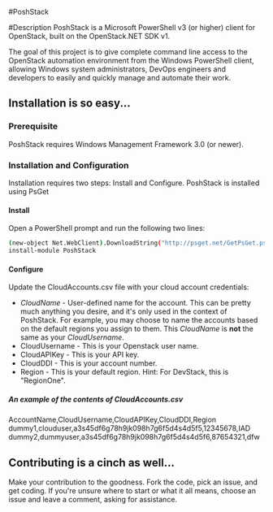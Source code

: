 #PoshStack

#Description
PoshStack is a Microsoft PowerShell v3 (or higher) client for OpenStack, built on the OpenStack.NET SDK v1.

The goal of this project is to give complete command line access to the OpenStack automation environment from the Windows PowerShell client, allowing Windows system administrators, DevOps engineers and developers to easily and quickly manage and automate their work.

## Installation is so easy...

### Prerequisite
PoshStack requires Windows Management Framework 3.0 (or newer).

### Installation and Configuration
Installation requires two steps: Install and Configure. PoshStack is installed using PsGet

#### Install
Open a PowerShell prompt and run the following two lines:
```bash
(new-object Net.WebClient).DownloadString("http://psget.net/GetPsGet.ps1") | iex
install-module PoshStack
```
#### Configure
Update the CloudAccounts.csv file with your cloud account credentials:  
  * _CloudName_ - User-defined name for the account. This can be pretty much anything you desire, and it's only used in the context of PoshStack. For example, you may choose to name the accounts based on the default regions you assign to them. This _CloudName_ is **not** the same as your _CloudUsername_.
  * CloudUsername - This is your Openstack user name.
  * CloudAPIKey - This is your API key.
  * CloudDDI - This is your account number.
  * Region - This is your default region. Hint: For DevStack, this is "RegionOne".

##### An example of the contents of CloudAccounts.csv

AccountName,CloudUsername,CloudAPIKey,CloudDDI,Region
dummy1,clouduser,a3s45df6g78h9jk098h7g6f5d4s4d5f5,12345678,IAD
dummy2,dummyuser,a3s45df6g78h9jk098h7g6f5d4s4d5f6,87654321,dfw

## Contributing is a cinch as well...
Make your contribution to the goodness. Fork the code, pick an issue, and get coding. If you're unsure where to start or what it all means, choose an issue and leave a comment, asking for assistance.
